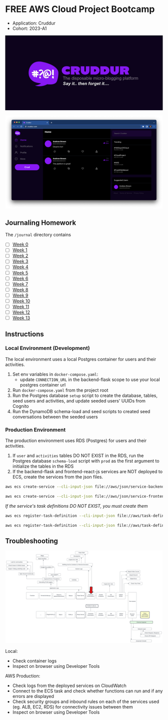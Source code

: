 # FREE AWS Cloud Project Bootcamp

- Application: Cruddur
- Cohort: 2023-A1


![Cruddur Graphic](_docs/assets/cruddur-banner.jpg)

![Cruddur Screenshot](_docs/assets/cruddur-screenshot.png)

## Journaling Homework

The `/journal` directory contains

- [ ] [Week 0](journal/week0.md)
- [ ] [Week 1](journal/week1.md)
- [ ] [Week 2](journal/week2.md)
- [ ] [Week 3](journal/week3.md)
- [ ] [Week 4](journal/week4.md)
- [ ] [Week 5](journal/week5.md)
- [ ] [Week 6](journal/week6.md)
- [ ] [Week 7](journal/week7.md)
- [ ] [Week 8](journal/week8.md)
- [ ] [Week 9](journal/week9.md)
- [ ] [Week 10](journal/week10.md)
- [ ] [Week 11](journal/week11.md)
- [ ] [Week 12](journal/week12.md)
- [ ] [Week 13](journal/week13.md)

## Instructions

### Local Environment (Development)

The local environment uses a local Postgres container for users and their activities.

1. Set env variables in `docker-compose.yaml`:
   - update `CONNECTION_URL` in the backend-flask scope to use your local postgres container url
2. Run `docker-compose.yaml` from the project root
3. Run the Postgres database `setup` script to create the database, tables, seed users and activities, and update seeded users' UUIDs from Cognito
4. Run the DynamoDB schema-load and seed scripts to created seed conversations between the seeded users


### Production Environment

The production environment uses RDS (Postgres) for users and their activities.

1. If `user` and `activities` tables DO NOT EXIST in the RDS, run the Postgres database `schema-load` script with `prod` as the first argument to initialize the tables in the RDS
2. If the backend-flask and frontend-react-js services are NOT deployed to ECS, create the services from the json files.
  ```bash
  aws ecs create-service --cli-input-json file://aws/json/service-backend-flask.json
  ```
  ```bash
  aws ecs create-service --cli-input-json file://aws/json/service-frontend-react-js.json
  ```
  _If the service's task definitions DO NOT EXIST, you must create them_
  ```bash
  aws ecs register-task-definition --cli-input-json file://aws/task-definitions/backend-flask.json
  ```
  ```bash
  aws ecs register-task-definition --cli-input-json file://aws/task-definitions/frontend-react-js.json
  ```

## Troubleshooting

![](/journal/assets/cruddur_debugging_flowchart.svg)

Local:
- Check container logs
- Inspect on browser using Developer Tools

AWS Production:
- Check logs from the deployed services on CloudWatch
- Connect to the ECS task and check whether functions can run and if any errors are displayed
- Check security groups and inbound rules on each of the services used (eg. ALB, EC2, RDS) for connectivity issues between them
- Inspect on browser using Developer Tools

